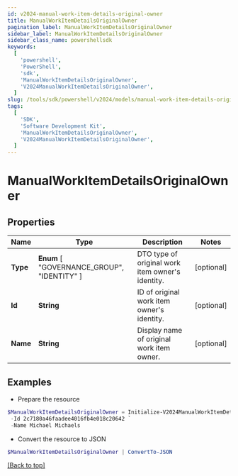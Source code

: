 ```yaml
---
id: v2024-manual-work-item-details-original-owner
title: ManualWorkItemDetailsOriginalOwner
pagination_label: ManualWorkItemDetailsOriginalOwner
sidebar_label: ManualWorkItemDetailsOriginalOwner
sidebar_class_name: powershellsdk
keywords:
  [
    'powershell',
    'PowerShell',
    'sdk',
    'ManualWorkItemDetailsOriginalOwner',
    'V2024ManualWorkItemDetailsOriginalOwner',
  ]
slug: /tools/sdk/powershell/v2024/models/manual-work-item-details-original-owner
tags:
  [
    'SDK',
    'Software Development Kit',
    'ManualWorkItemDetailsOriginalOwner',
    'V2024ManualWorkItemDetailsOriginalOwner',
  ]
---
```


# ManualWorkItemDetailsOriginalOwner

## Properties

| Name | Type | Description | Notes |
| --- | --- | --- | --- |
| **Type** | **Enum** [ "GOVERNANCE_GROUP", "IDENTITY" ] | DTO type of original work item owner's identity. | [optional] |
| **Id** | **String** | ID of original work item owner's identity. | [optional] |
| **Name** | **String** | Display name of original work item owner. | [optional] |

## Examples

- Prepare the resource

```powershell
$ManualWorkItemDetailsOriginalOwner = Initialize-V2024ManualWorkItemDetailsOriginalOwner  -Type IDENTITY `
 -Id 2c7180a46faadee4016fb4e018c20642 `
 -Name Michael Michaels
```

- Convert the resource to JSON

```powershell
$ManualWorkItemDetailsOriginalOwner | ConvertTo-JSON
```

[[Back to top]](#)
